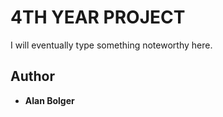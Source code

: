 # 4TH YEAR PROJECT

I will eventually type something noteworthy here.

## Author

* **Alan Bolger**
